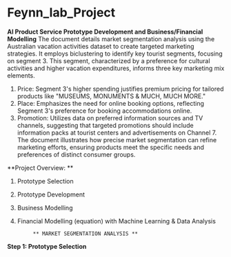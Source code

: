 # Feynn_lab_Project

**AI Product Service Prototype Development and Business/Financial Modelling**
The document details market segmentation analysis
using the Australian vacation activities dataset to create
targeted marketing strategies. It employs biclustering to
identify key tourist segments, focusing on segment 3.
This segment, characterized by a preference for cultural
activities and higher vacation expenditures, informs
three key marketing mix elements.
1. Price: Segment 3's higher spending justifies premium
pricing for tailored products like "MUSEUMS,
MONUMENTS & MUCH, MUCH MORE."
2. Place: Emphasizes the need for online booking
options, reflecting Segment 3's preference for
booking accommodations online.
3. Promotion: Utilizes data on preferred information
sources and TV channels, suggesting that targeted
promotions should include information packs at
tourist centers and advertisements on Channel 7.
The document illustrates how precise market
segmentation can refine marketing efforts, ensuring
products meet the specific needs and preferences of
distinct consumer groups.


**Project Overview: **
1. Prototype Selection
2. Prototype Development
3. Business Modelling
4. Financial Modelling (equation) with Machine Learning & Data Analysis

            ** MARKET SEGMENTATION ANALYSIS **

**Step 1: Prototype Selection**




